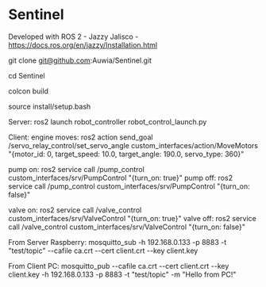 # Sentinel

Developed with ROS 2 - Jazzy Jalisco - https://docs.ros.org/en/jazzy/Installation.html

git clone git@github.com:Auwia/Sentinel.git

cd Sentinel

colcon build

source install/setup.bash

Server:
ros2 launch robot_controller robot_control_launch.py

Client:
engine moves:
ros2 action send_goal /servo_relay_control/set_servo_angle custom_interfaces/action/MoveMotors "{motor_id: 0, target_speed: 10.0, target_angle: 190.0, servo_type: 360}"

pump on:
ros2 service call /pump_control custom_interfaces/srv/PumpControl "{turn_on: true}"
pump off:
ros2 service call /pump_control custom_interfaces/srv/PumpControl "{turn_on: false}"

valve on:
ros2 service call /valve_control custom_interfaces/srv/ValveControl "{turn_on: true}"
valve off:
ros2 service call /valve_control custom_interfaces/srv/ValveControl "{turn_on: false}"

From Server Raspberry:
mosquitto_sub -h 192.168.0.133 -p 8883 -t "test/topic" --cafile ca.crt --cert client.crt --key client.key

From Client PC:
mosquitto_pub --cafile ca.crt --cert client.crt --key client.key -h 192.168.0.133 -p 8883 -t "test/topic" -m "Hello from PC!"
